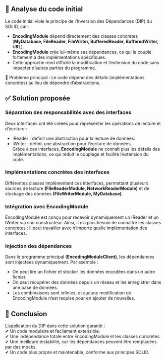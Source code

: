 ## 📌 Analyse du code initial
Le code initial viole le principe de l'Inversion des Dépendances (DIP) du SOLID, car :

* **EncodingModule** dépend directement des classes concrètes (**MyDatabase, FileReader, FileWriter, BufferedReader, BufferedWriter, URL**).
* **EncodingModule** crée lui-même ses dépendances, ce qui le couple fortement à des implémentations spécifiques.
* Cette approche rend difficile la modification et l’extension du code sans impacter d’autres parties du programme.  

🔴 Problème principal : Le code dépend des détails (implémentations concrètes) au lieu de dépendre d’abstractions.
## ✅ Solution proposée
### Séparation des responsabilités avec des interfaces
Deux interfaces ont été créées pour représenter les opérations de lecture et d’écriture :
* IReader : définit une abstraction pour la lecture de données.  
* IWriter : définit une abstraction pour l’écriture de données.  
Grâce à ces interfaces, **EncodingModule** ne connaît plus les détails des implémentations, ce qui réduit le couplage et facilite l’extension du code.
### Implémentations concrètes des interfaces
Différentes classes implémentent ces interfaces, permettant plusieurs sources de lecture **(FileReaderModule, NetworkReaderModule)** et de stockage des données **(FileWriterModule, MyDatabase)**.
### Intégration avec EncodingModule
EncodingModule est conçu pour recevoir dynamiquement un IReader et un IWriter via son constructeur.
Ainsi, il n’a plus besoin de connaître les classes concrètes : il peut travailler avec n’importe quelle implémentation des interfaces.
### Injection des dépendances
Dans le programme principal **(EncodingModuleClient)**, les dépendances sont injectées dynamiquement.
Par exemple :
* On peut lire un fichier et stocker les données encodées dans un autre fichier.  
* On peut récupérer des données depuis un réseau et les enregistrer dans une base de données.  
* Les combinaisons sont infinies, et aucune modification de EncodingModule n’est requise pour en ajouter de nouvelles.  
## 📌 Conclusion
L’application du DIP dans cette solution garantit :  
✔ Un code modulaire et facilement extensible.  
✔ Une indépendance totale entre EncodingModule et les classes concrètes.  
✔ Une meilleure testabilité, car les dépendances peuvent être remplacées par des mocks.  
✔ Un code plus propre et maintenable, conforme aux principes SOLID.
